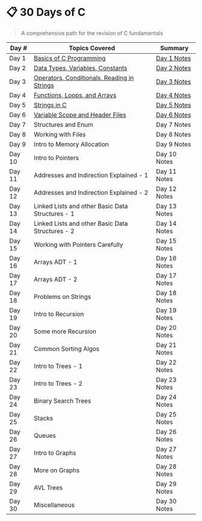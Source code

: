 # 📋 30 Days of C
>A comprehensive path for the revision of C fundamentals

| Day # |  Topics Covered| Summary|
|-------|---------------|-------|
| Day 1 | [Basics of C Programming](https://github.com/balapriyac/30-Days-of-C/tree/main/day-1)| [Day 1 Notes](https://github.com/balapriyac/30-Days-of-C/blob/main/day-1/day1-summary.md)|
| Day 2 | [Data Types, Variables, Constants](https://github.com/balapriyac/30-Days-of-C/tree/main/day-2)| [Day 2 Notes](https://github.com/balapriyac/30-Days-of-C/blob/main/day-2/day-2-summary.md)|
| Day 3 | [Operators, Conditionals, Reading in Strings](https://github.com/balapriyac/30-Days-of-C/tree/main/day-3)| [Day 3 Notes](https://github.com/balapriyac/30-Days-of-C/blob/main/day-3/day-3-summary.md)|
| Day 4 |[Functions, Loops, and Arrays](https://github.com/balapriyac/30-Days-of-C/tree/main/day-4) | [Day 4 Notes](https://github.com/balapriyac/30-Days-of-C/blob/main/day-4/day-4-summary.md)|
| Day 5 | [Strings in C](https://github.com/balapriyac/30-Days-of-C/tree/main/day-5) | [Day 5 Notes](https://github.com/balapriyac/30-Days-of-C/blob/main/day-5/day-5-summary.md)|
| Day 6 | [Variable Scope and Header Files](https://github.com/balapriyac/30-Days-of-C/tree/main/day-6)| [Day 6 Notes](https://github.com/balapriyac/30-Days-of-C/blob/main/day-6/day-6-summary.md)|
| Day 7 | Structures and Enum | Day 7 Notes|
| Day 8 | Working with Files |Day 8 Notes|
| Day 9 | Intro to Memory Allocation|Day 9 Notes|
| Day 10 | Intro to Pointers|Day 10 Notes|
| Day 11 | Addresses and Indirection Explained - 1|Day 11 Notes|
| Day 12 | Addresses and Indirection Explained - 2|Day 12 Notes|
| Day 13 | Linked Lists and other Basic Data Structures - 1 |Day 13 Notes|
| Day 14 | Linked Lists and other Basic Data Structures - 2 |Day 14 Notes|
| Day 15 | Working with Pointers Carefully |Day 15 Notes|
| Day 16 | Arrays ADT - 1|Day 16 Notes|
| Day 17|  Arrays ADT - 2 |Day 17 Notes|
| Day 18 | Problems on Strings |Day 18 Notes|
| Day 19 | Intro to Recursion |Day 19 Notes|
| Day 20 | Some more Recursion|Day 20 Notes|
| Day 21 | Common Sorting Algos|Day 21 Notes|
| Day 22 | Intro to Trees - 1 |Day 22 Notes|
| Day 23 | Intro to Trees - 2|Day 23 Notes|
| Day 24 | Binary Search Trees|Day 24 Notes|
| Day 25 | Stacks|Day 25 Notes|
| Day 26 | Queues|Day 26 Notes|
| Day 27 | Intro to Graphs|Day 27 Notes|
| Day 28 | More on Graphs|Day 28 Notes|
| Day 29 | AVL Trees|Day 29 Notes|
| Day 30 |Miscellaneous|Day 30 Notes|


